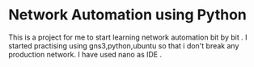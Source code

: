 # Network Automation using Python
This is a project for me to start learning network automation bit by bit . I started practising using gns3,python,ubuntu so that i don't break any production network. 
I have used nano as IDE .

